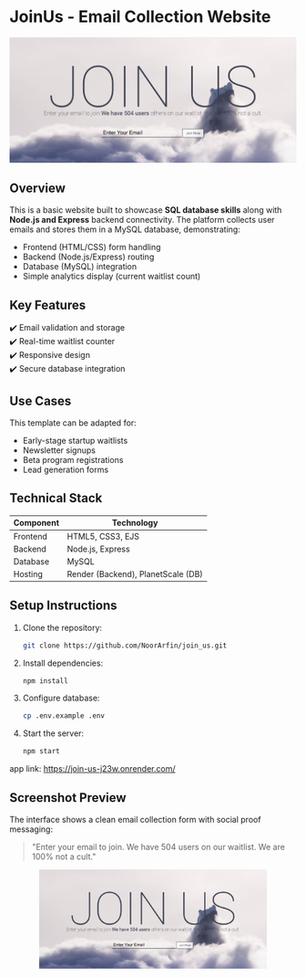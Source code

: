 # JoinUs - Email Collection Website

![JoinUs Screenshot](join_us_result.png)

## Overview
This is a basic website built to showcase **SQL database skills** along with **Node.js and Express** backend connectivity. The platform collects user emails and stores them in a MySQL database, demonstrating:

- Frontend (HTML/CSS) form handling
- Backend (Node.js/Express) routing
- Database (MySQL) integration
- Simple analytics display (current waitlist count)

## Key Features
✔️ Email validation and storage  
✔️ Real-time waitlist counter  
✔️ Responsive design  
✔️ Secure database integration  

## Use Cases
This template can be adapted for:
- Early-stage startup waitlists
- Newsletter signups
- Beta program registrations
- Lead generation forms

## Technical Stack
| Component       | Technology |
|-----------------|------------|
| Frontend        | HTML5, CSS3, EJS |
| Backend         | Node.js, Express |
| Database        | MySQL |
| Hosting         | Render (Backend), PlanetScale (DB) |

## Setup Instructions
1. Clone the repository:
   ```bash
   git clone https://github.com/NoorArfin/join_us.git
   ```
2. Install dependencies:
   ```bash
   npm install
   ```
3. Configure database:
   ```bash
   cp .env.example .env
   ```
4. Start the server:
   ```bash
   npm start
   ```
app link: https://join-us-j23w.onrender.com/

## Screenshot Preview
The interface shows a clean email collection form with social proof messaging:

> "Enter your email to join. We have 504 users on our waitlist. We are 100% not a cult."

<div align="center">
  <img src="join_us_result.png" alt="JoinUs Interface" width="400">
</div>
